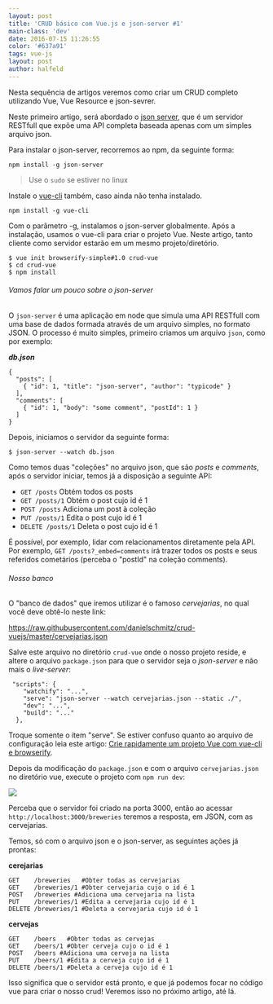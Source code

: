 ```yaml
---
layout: post
title: 'CRUD básico com Vue.js e json-server #1'
main-class: 'dev'
date: 2016-07-15 11:26:55 
color: '#637a91'
tags: vue-js
layout: post
author: halfeld
---
```


Nesta sequência de artigos veremos como criar um CRUD completo utilizando Vue, Vue Resource e json-sevrer.

Neste primeiro artigo, será abordado o [json server](https://github.com/typicode/json-server), que é um servidor RESTfull que expõe uma API completa baseada apenas com um simples arquivo json.

Para instalar o json-server, recorremos ao npm, da seguinte forma:

```
npm install -g json-server 
```

> Use o `sudo` se estiver no linux

Instale o [vue-cli](https://github.com/vuejs/vue-cli) também, caso ainda não tenha instalado.

```
npm install -g vue-cli
```

Com o parâmetro -g,  instalamos o json-server globalmente. Após a instalação, usamos o vue-cli para criar o projeto Vue. Neste artigo, tanto cliente como servidor estarão em um mesmo projeto/diretório.

```
$ vue init browserify-simple#1.0 crud-vue
$ cd crud-vue
$ npm install
```

###### Vamos falar um pouco sobre o json-server

O  `json-server` é uma aplicação em node que simula uma API RESTfull com uma base de dados formada através de um arquivo simples, no formato JSON. O processo é muito simples, primeiro criamos um arquivo `json`, como por exemplo:


***db.json***
```
{
  "posts": [
    { "id": 1, "title": "json-server", "author": "typicode" }
  ],
  "comments": [
    { "id": 1, "body": "some comment", "postId": 1 }
  ]
}
```

Depois, iniciamos o servidor da seguinte forma:

```
$ json-server --watch db.json
```

Como temos duas "coleções" no arquivo json, que são *posts* e *comments*, após o servidor iniciar, temos já a disposição a seguinte API:

- `GET /posts` Obtém todos os posts
- `GET /posts/1` Obtém o post cujo id é 1
- `POST /posts` Adiciona um post à coleção
- `PUT /posts/1` Edita o post cujo id é 1
- `DELETE /posts/1` Deleta o post cujo id é 1

É possível, por exemplo, lidar com relacionamentos diretamente pela API. Por exemplo, `GET /posts?_embed=comments` irá trazer todos os posts e seus referidos cometários (perceba o "postId" na coleção comments).

###### Nosso banco
O "banco de dados" que iremos utilizar é o famoso *cervejarias*, no qual você deve obtê-lo neste link: 

https://raw.githubusercontent.com/danielschmitz/crud-vuejs/master/cervejarias.json

Salve este arquivo no diretório `crud-vue` onde o nosso projeto reside, e altere o arquivo `package.json` para que o servidor seja o *json-server* e não mais o *live-server*:

```
 "scripts": {
    "watchify": "...",
    "serve": "json-server --watch cervejarias.json --static ./",
    "dev": "...",
    "build": "..."
  },
``` 

Troque somente o item "serve". Se estiver confuso quanto ao arquivo de configuração leia este artigo: [Crie rapidamente um projeto Vue com vue-cli e browserify](http://www.vuejs-brasil.com.br/crie-rapidamente-um-projeto-vue-com-vue-cli-e-browserify/).

Depois da modificação do `package.json` e com o arquivo `cervejarias.json` no diretório vue, execute o projeto com `npm run dev`:

![](/content/images/2016/07/2016-07-15-08_13_27-npm-1.png)

Perceba que o servidor foi criado na porta 3000, então ao acessar `http://localhost:3000/breweries` teremos a resposta, em JSON, com as cervejarias. 

Temos, só com o arquivo json e o json-server, as seguintes ações já prontas:

**cerejarias**
```
GET    /breweries   #Obter todas as cervejarias 
GET    /breweries/1 #Obter cervejaria cujo o id é 1
POST   /breweries #Adiciona uma cervejaria na lista 
PUT    /breweries/1 #Edita a cervejaria cujo id é 1
DELETE /breweries/1 #Deleta a cervejaria cujo id é 1
```

**cervejas**
```
GET    /beers   #Obter todas as cervejas 
GET    /beers/1 #Obter cerveja cujo o id é 1
POST   /beers #Adiciona uma cerveja na lista 
PUT    /beers/1 #Edita a cerveja cujo id é 1
DELETE /beers/1 #Deleta a cerveja cujo id é 1
```

Isso significa que o servidor está pronto, e que já podemos focar no código vue para criar o nosso crud! Veremos isso no próximo artigo, até lá.


